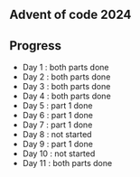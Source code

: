 ## Advent of code 2024

## Progress
- Day 1 : both parts done
- Day 2 : both parts done 
- Day 3 : both parts done 
- Day 4 : both parts done
- Day 5 : part 1 done 
- Day 6 : part 1 done 
- Day 7 : part 1 done
- Day 8 : not started
- Day 9 : part 1 done
- Day 10 : not started
- Day 11 : both parts done 
